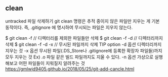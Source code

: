 ## clean

untracked 파일 삭제하기
git clean 명령은 추적 중이지 않은 파일만 지우는 게 기본 동작이다. 즉, .gitignore 에 명시하여 무시되는 파일은 지우지 않는다.

$ git clean -f // 디렉터리를 제외한 파일들만 삭제
$ git clean -f -d // 디렉터리까지 삭제
$ git clean -f -d -x // 무시된 파일까지 삭제
TIP option
-d 옵션
디렉터리까지 지우는 것
-x 옵션
무시된 파일(.DS_Store나 .gitignore에 등록한 확장자 파일들)까지 모두 지우는 것
Ex) .o 파일 같은 빌드 파일까지도 지울 수 있다.
-n 옵션
가상으로 실행해보고 어떤 파일들이 지워질지 알려주는 것
https://gmlwjd9405.github.io/2018/05/25/git-add-cancle.html